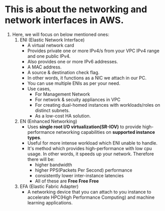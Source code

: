 # This is about the networking and network interfaces in AWS.  
1. Here, we will focus on below mentioned ones:  
    1. ENI (Elastic Network Interface)  
        *   A virtual network card  
        *   Provides private one or more IPv4/s from your VPC IPv4 range and one public IPv4.
        *   Also provides one or more IPv6 addresses.
        *   A MAC address.
        *   A source & destination check flag.
        *   In other words, it functions as a NIC we attach in our PC.
        *   You can use multiple ENIs as per your need.
        *   Use cases,
            *   For Management Network
            *   For network & secuity appliances in VPC
            *   For creating dual-homed instances with workloads/roles on distinct subnets.
            *   As a low-cost HA solution.
    2. EN (Enhanced Networking)  
        *   Uses **single root I/O virtualization(SR-IOV)** to provide high-performance networking capabilities on **supported instance types**.  
        *   Useful for more intense workload which ENI unable to handle.  
        *   It's method which provides high-performance with low cpu usage. In other words, it speeds up your network. Therefore there will be:  
             *   higher bandwidth  
             *   higher PPS(Packets Per Second) performance  
             *   consistently lower inter-instance latencies  
             *   All of these are **Free Free Free**  
    3. EFA (Elastic Fabric Adapter)  
        *   A networking device that you can attach to you instance to accelerate HPC(High Performance Computing) and machine learning applications.  
